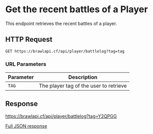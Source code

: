 # Get the recent battles of a Player

This endpoint retrieves the recent battles of a player.

## HTTP Request

`GET https://brawlapi.cf/api/player/battlelog?tag=tag`

### URL Parameters

| Parameter | Description                            |
| --------- | -------------------------------------- |
| `TAG`     | The player tag of the user to retrieve |

## Response

https://brawlapi.cf/api/player/battlelog?tag=Y2QPGG

<a href="/json/battlelogs_Y2QPGG.json">Full JSON response</a>
